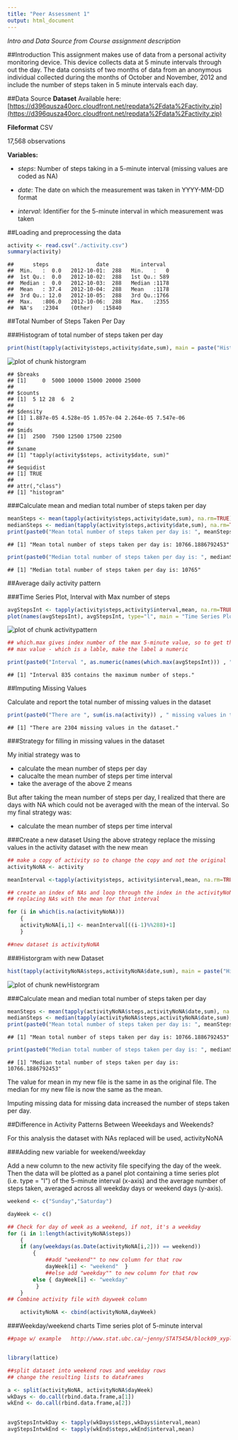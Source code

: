 ```yaml
---
title: "Peer Assessment 1"
output: html_document
---
```


_Intro and Data Source from Course assignment description_

##Introduction
This assignment makes use of data from a personal activity monitoring device. This device collects data at 5 minute intervals through out the day. The data consists of two months of data from an anonymous individual collected during the months of October and November, 2012 and include the number of steps taken in 5 minute intervals each day.

##Data Source
**Dataset** Available here: [https://d396qusza40orc.cloudfront.net/repdata%2Fdata%2Factivity.zip](https://d396qusza40orc.cloudfront.net/repdata%2Fdata%2Factivity.zip)

**Fileformat** CSV

17,568 observations

**Variables:**

* _steps_: Number of steps taking in a 5-minute interval (missing values are coded as NA)

* _date_: The date on which the measurement was taken in YYYY-MM-DD format

* _interval_: Identifier for the 5-minute interval in which measurement was taken




##Loading and preprocessing the data

```r
activity <- read.csv("./activity.csv")
summary(activity)
```

```
##      steps               date          interval   
##  Min.   :  0.0   2012-10-01:  288   Min.   :   0  
##  1st Qu.:  0.0   2012-10-02:  288   1st Qu.: 589  
##  Median :  0.0   2012-10-03:  288   Median :1178  
##  Mean   : 37.4   2012-10-04:  288   Mean   :1178  
##  3rd Qu.: 12.0   2012-10-05:  288   3rd Qu.:1766  
##  Max.   :806.0   2012-10-06:  288   Max.   :2355  
##  NA's   :2304    (Other)   :15840
```

##Total Number of Steps Taken Per Day

###Histogram of total number of steps taken per day

```r
print(hist(tapply(activity$steps,activity$date,sum), main = paste("Histogram of Total Number of Steps Taken per Day"), xlab="Sum of Steps"))
```

![plot of chunk historgram](figure/historgram.png) 

```
## $breaks
## [1]     0  5000 10000 15000 20000 25000
## 
## $counts
## [1]  5 12 28  6  2
## 
## $density
## [1] 1.887e-05 4.528e-05 1.057e-04 2.264e-05 7.547e-06
## 
## $mids
## [1]  2500  7500 12500 17500 22500
## 
## $xname
## [1] "tapply(activity$steps, activity$date, sum)"
## 
## $equidist
## [1] TRUE
## 
## attr(,"class")
## [1] "histogram"
```


###Calculate mean and median total number of steps taken per day

```r
meanSteps <- mean(tapply(activity$steps,activity$date,sum), na.rm=TRUE)
medianSteps <- median(tapply(activity$steps,activity$date,sum), na.rm=TRUE)
print(paste0("Mean total number of steps taken per day is: ", meanSteps), digits = 2)
```

```
## [1] "Mean total number of steps taken per day is: 10766.1886792453"
```

```r
print(paste0("Median total number of steps taken per day is: ", medianSteps))
```

```
## [1] "Median total number of steps taken per day is: 10765"
```

##Average daily activity pattern

###Time Series Plot, Interval with Max number of steps

```r
avgStepsInt <- tapply(activity$steps,activity$interval,mean, na.rm=TRUE)
plot(names(avgStepsInt), avgStepsInt, type="l", main = "Time Series Plot", xlab="5-minute Intervals", ylab="Avg Steps")
```

![plot of chunk activitypattern](figure/activitypattern.png) 

```r
## which.max gives index number of the max 5-minute value, so to get the
## max value - which is a lable, make the label a numeric

print(paste0("Interval ", as.numeric(names(which.max(avgStepsInt))) , " contains the maximum number of steps."))
```

```
## [1] "Interval 835 contains the maximum number of steps."
```

##Imputing Missing Values

Calculate and report the total number of missing values in the dataset


```r
print(paste0("There are ", sum(is.na(activity)) , " missing values in the dataset."))
```

```
## [1] "There are 2304 missing values in the dataset."
```

###Strategy for filling in missing values in the dataset

My initial strategy was to 

* calculate the mean number of steps per day
* calucalte the mean number of steps per time interval
* take the average of the above 2 means

But after taking the mean number of steps per day, I realized that there are days with NA which could not be averaged with the mean of the interval. So my final strategy was:

* calculate the mean number of steps per time interval

###Create a new dataset
Using the above strategy replace the missing values in the activity dataset with the new mean


```r
## make a copy of activity so to change the copy and not the original
activityNoNA <- activity

meanInterval <-tapply(activity$steps, activity$interval,mean, na.rm=TRUE)

## create an index of NAs and loop through the index in the activityNoNA file
## replacing NAs with the mean for that interval

for (i in which(is.na(activityNoNA)))
    {
    activityNoNA[i,1] <- meanInterval[((i-1)%%288)+1]
    }

##new dataset is activityNoNA
```

###Historgram with new Dataset

```r
hist(tapply(activityNoNA$steps,activityNoNA$date,sum), main = paste("Histogram of Total Number of Steps Taken per Day"), xlab="Sum of Steps")
```

![plot of chunk newHistorgram](figure/newHistorgram.png) 


###Calculate mean and median total number of steps taken per day

```r
meanSteps <- mean(tapply(activityNoNA$steps,activityNoNA$date,sum), na.rm=TRUE)
medianSteps <- median(tapply(activityNoNA$steps,activityNoNA$date,sum), na.rm=TRUE)
print(paste0("Mean total number of steps taken per day is: ", meanSteps), digits = 2)
```

```
## [1] "Mean total number of steps taken per day is: 10766.1886792453"
```

```r
print(paste0("Median total number of steps taken per day is: ", medianSteps))
```

```
## [1] "Median total number of steps taken per day is: 10766.1886792453"
```

The value for mean in my new file is the same in as the original file. The median for my new file is now the same as the mean. 

Imputing missing data for missing data increased the number of steps taken per day. 

##Difference in Activity Patterns Between Weeekdays and Weekends?

For this analysis the dataset with NAs replaced will be used, activityNoNA

###Adding new variable for weekend/weekday

Add a new column to the new activity file specifying the day of the week.
Then the data will be plotted as a panel plot containing a time series plot (i.e. type = "l") of the 5-minute interval (x-axis) and the average number of steps taken, averaged across all weekday days or weekend days (y-axis).



```r
weekend <- c("Sunday","Saturday")

dayWeek <- c()

## Check for day of week as a weekend, if not, it's a weekday
for (i in 1:length(activityNoNA$steps))
    {
    if (any(weekdays(as.Date(activityNoNA[i,2])) == weekend)) 
        {
            ##add "weekend"" to new column for that row
            dayWeek[i] <- "weekend"  }
            ##else add "weekday"" to new column for that row
        else { dayWeek[i] <- "weekday"
         }
    }
## Combine activity file with dayweek column

    activityNoNA <- cbind(activityNoNA,dayWeek)
```

###Weekday/weekend charts
Time series plot of 5-minute interval


```r
##page w/ example   http://www.stat.ubc.ca/~jenny/STAT545A/block09_xyplotLattice.html


library(lattice)

##split dataset into weekend rows and weekday rows
## change the resulting lists to dataframes

a <- split(activityNoNA, activityNoNA$dayWeek)
wkDays <- do.call(rbind.data.frame,a[1])
wkEnd <- do.call(rbind.data.frame,a[2])

    
avgStepsIntwkDay <- tapply(wkDays$steps,wkDays$interval,mean)
avgStepsIntwkEnd <- tapply(wkEnd$steps,wkEnd$interval,mean)
```

